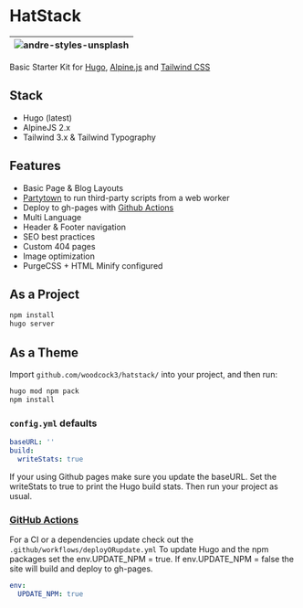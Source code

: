 # HatStack

|![andre-styles-unsplash](https://user-images.githubusercontent.com/64870518/163192328-6cb5f7ac-4fde-496f-9152-b6ea202ac802.jpg)|
| -------------------------------------------------------------------------------------------------------------- |

Basic Starter Kit for [Hugo](https://gohugo.io/), [Alpine.js](https://alpinejs.dev/) and [Tailwind CSS](https://www.tailwindcss.com)

## Stack

- Hugo (latest)
- AlpineJS 2.x
- Tailwind 3.x & Tailwind Typography

## Features

- Basic Page & Blog Layouts
- [Partytown](https://partytown.builder.io/) to run third-party scripts from a web worker
- Deploy to gh-pages with [Github Actions](https://github.com/features/actions)
- Multi Language 
- Header & Footer navigation
- SEO best practices
- Custom 404 pages
- Image optimization
- PurgeCSS + HTML Minify configured

## As a Project

```bash
npm install
hugo server
```

## As a Theme

Import `github.com/woodcock3/hatstack/` into your project, and then run:

```bash
hugo mod npm pack
npm install
```

### `config.yml` defaults

```yml
baseURL: ''
build:
  writeStats: true
```

If your using Github pages make sure you update the baseURL.
Set the writeStats to true to print the Hugo build stats.
Then run your project as usual.

### [GitHub Actions](https://github.com/features/actions)

For a CI or a dependencies update check out the `.github/workflows/deployORupdate.yml`
To update Hugo and the npm packages set the env.UPDATE_NPM = true. If env.UPDATE_NPM = false the site will build and deploy to gh-pages.

```yml
env:
  UPDATE_NPM: true
``` 
